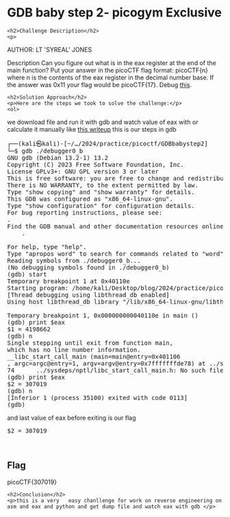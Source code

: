 
<!DOCTYPE html>
<html>

<body>
    <h1>GDB baby step 2- picogym Exclusive</h1>

    <h2>Challenge Description</h2>
    <p> 
AUTHOR: LT 'SYREAL' JONES

Description
Can you figure out what is in the eax register at the end of the main function? Put your answer in the picoCTF flag format: picoCTF{n} where n is the contents of the eax register in the decimal number base. If the answer was 0x11 your flag would be picoCTF{17}.
Debug <a href="https://phantom1ss.github.io/blog/2024/practice/picoctf/GDBbabystep2/debugger0_b">this</a>.
</p>

    <h2>Solution Approach</h2>
    <p>Here are the steps we took to solve the challenge:</p>
    <ol>
 we download file and run it with gdb and watch value of eax with or calculate it manually like <a href="https://phantom1ss.github.io/blog/2024/practice/picoctf/GDBbabystep1/writeup1.md">this writeup</a>
this is our steps in gdb
<pre>
┌──(kali㉿kali)-[~/…/2024/practice/picoctf/GDBbabystep2]
└─$ gdb ./debugger0_b
GNU gdb (Debian 13.2-1) 13.2
Copyright (C) 2023 Free Software Foundation, Inc.
License GPLv3+: GNU GPL version 3 or later <http://gnu.org/licenses/gpl.html>
This is free software: you are free to change and redistribute it.
There is NO WARRANTY, to the extent permitted by law.
Type "show copying" and "show warranty" for details.
This GDB was configured as "x86_64-linux-gnu".
Type "show configuration" for configuration details.
For bug reporting instructions, please see:
<https://www.gnu.org/software/gdb/bugs/>.
Find the GDB manual and other documentation resources online at:
    <http://www.gnu.org/software/gdb/documentation/>.

For help, type "help".
Type "apropos word" to search for commands related to "word"...
Reading symbols from ./debugger0_b...
(No debugging symbols found in ./debugger0_b)
(gdb) start
Temporary breakpoint 1 at 0x40110e
Starting program: /home/kali/Desktop/blog/2024/practice/picoctf/GDBbabystep2/debugger0_b 
[Thread debugging using libthread_db enabled]
Using host libthread_db library "/lib/x86_64-linux-gnu/libthread_db.so.1".

Temporary breakpoint 1, 0x000000000040110e in main ()
(gdb) print $eax
$1 = 4198662
(gdb) n
Single stepping until exit from function main,
which has no line number information.
__libc_start_call_main (main=main@entry=0x401106 <main>, argc=argc@entry=1, argv=argv@entry=0x7fffffffde78) at ../sysdeps/nptl/libc_start_call_main.h:74
74      ../sysdeps/nptl/libc_start_call_main.h: No such file or directory.
(gdb) print $eax
$2 = 307019
(gdb) n
[Inferior 1 (process 35100) exited with code 0113]
(gdb) 
</pre>
and last value of eax before exiting is our flag <pre>$2 = 307019
</pre>
</ol>
<br>
    <h2>Flag</h2>
    <p class="flag">picoCTF{307019}
</p>

    <h2>Conclusion</h2>
    <p>this is a very   easy chanllenge for work on reverse engineering on asm and eax and python and get dump file and watch eax with gdb </p>
</body>
</html>







